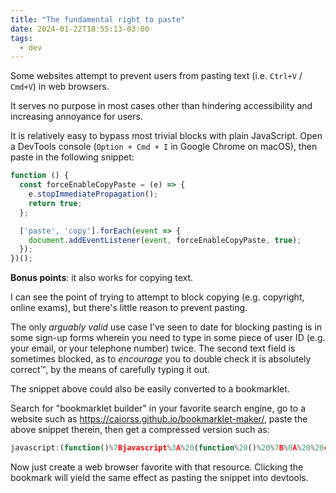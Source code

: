 ```yaml
---
title: "The fundamental right to paste"
date: 2024-01-22T18:55:13-03:00
tags:
  - dev
---
```


Some websites attempt to prevent users from pasting text (i.e. `Ctrl+V` /
`Cmd+V`) in web browsers.

It serves no purpose in most cases other than hindering accessibility and
increasing annoyance for users.

It is relatively easy to bypass most trivial blocks with plain JavaScript. Open a DevTools console (`Option + Cmd + I` in Google Chrome on macOS), then paste in the following snippet:

```javascript
function () {
  const forceEnableCopyPaste = (e) => {
    e.stopImmediatePropagation();
    return true;
  };

  ['paste', 'copy'].forEach(event => {
    document.addEventListener(event, forceEnableCopyPaste, true);
  });
})();
```

**Bonus points**: it also works for copying text.

I can see the point of trying to attempt to block copying (e.g. copyright,
online exams), but there's little reason to prevent pasting.

The only _arguably valid_ use case I've seen to date for blocking pasting is
in some sign-up forms wherein you need to type in some piece of user ID (e.g.
your email, or your telephone number) twice. The second text field is
sometimes blocked, as to _encourage_ you to double check it is absolutely
correct™, by the means of carefully typing it out.

The snippet above could also be easily converted to a bookmarklet.

Search for "bookmarklet builder" in your favorite search engine, go to a website such as https://caiorss.github.io/bookmarklet-maker/, paste the above snippet therein, then get a compressed version such as:

```javascript
javascript:(function()%7Bjavascript%3A%20(function%20()%20%7B%0A%20%20const%20forceEnableCopyPaste%20%3D%20(e)%20%3D%3E%20%7B%0A%20%20%20%20e.stopImmediatePropagation()%3B%0A%20%20%20%20return%20true%3B%0A%20%20%7D%3B%0A%0A%20%20%5B'paste'%2C%20'copy'%5D.forEach(event%20%3D%3E%20%7B%0A%20%20%20%20document.addEventListener(event%2C%20forceEnableCopyPaste%2C%20true)%3B%0A%20%20%7D)%3B%0A%7D)()%3B%7D)()%3B
```

Now just create a web browser favorite with that resource. Clicking the
bookmark will yield the same effect as pasting the snippet into devtools.
